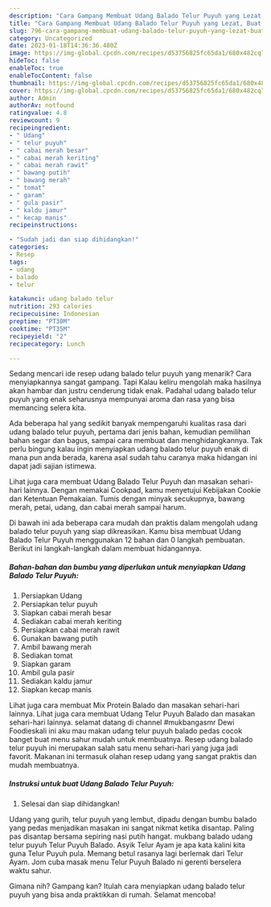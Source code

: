 ```yaml
---
description: "Cara Gampang Membuat Udang Balado Telur Puyuh yang Lezat, Buat Buka Puasa}"
title: "Cara Gampang Membuat Udang Balado Telur Puyuh yang Lezat, Buat Buka Puasa}"
slug: 796-cara-gampang-membuat-udang-balado-telur-puyuh-yang-lezat-buat-buka-puasa
category: Uncategorized
date: 2023-01-18T14:36:36.480Z
image: https://img-global.cpcdn.com/recipes/d53756825fc65da1/680x482cq70/udang-balado-telur-puyuh-foto-resep-utama.jpg
hideToc: false
enableToc: true
enableTocContent: false
thumbnail: https://img-global.cpcdn.com/recipes/d53756825fc65da1/680x482cq70/udang-balado-telur-puyuh-foto-resep-utama.jpg
cover: https://img-global.cpcdn.com/recipes/d53756825fc65da1/680x482cq70/udang-balado-telur-puyuh-foto-resep-utama.jpg
author: Admin
authorAv: notfound
ratingvalue: 4.8
reviewcount: 9
recipeingredient:
- " Udang"
- " telur puyuh"
- " cabai merah besar"
- " cabai merah keriting"
- " cabai merah rawit"
- " bawang putih"
- " bawang merah"
- " tomat"
- " garam"
- " gula pasir"
- " kaldu jamur"
- " kecap manis"
recipeinstructions:

- "Sudah jadi dan siap dihidangkan!"
categories:
- Resep
tags:
- udang
- balado
- telur

katakunci: udang balado telur 
nutrition: 293 calories
recipecuisine: Indonesian
preptime: "PT30M"
cooktime: "PT35M"
recipeyield: "2"
recipecategory: Lunch

---
```



Sedang mencari ide resep udang balado telur puyuh yang menarik? Cara menyiapkannya sangat gampang. Tapi Kalau keliru mengolah maka hasilnya akan hambar dan justru cenderung tidak enak. Padahal udang balado telur puyuh yang enak seharusnya mempunyai aroma dan rasa yang bisa memancing selera kita.


Ada beberapa hal yang sedikit banyak mempengaruhi kualitas rasa dari udang balado telur puyuh, pertama dari jenis bahan, kemudian pemilihan bahan segar dan bagus, sampai cara membuat dan menghidangkannya. Tak perlu bingung kalau ingin menyiapkan udang balado telur puyuh enak di mana pun anda berada, karena asal sudah tahu caranya maka hidangan ini dapat jadi sajian istimewa.

Lihat juga cara membuat Udang Balado Telur Puyuh dan masakan sehari-hari lainnya. Dengan memakai Cookpad, kamu menyetujui Kebijakan Cookie dan Ketentuan Pemakaian. Tumis dengan minyak secukupnya, bawang merah, petai, udang, dan cabai merah sampai harum.


Di bawah ini ada beberapa cara mudah dan praktis dalam mengolah udang balado telur puyuh yang siap dikreasikan. Kamu bisa membuat Udang Balado Telur Puyuh menggunakan 12 bahan dan 0 langkah pembuatan. Berikut ini langkah-langkah dalam membuat hidangannya.

<!--inarticleads1-->

##### Bahan-bahan dan bumbu yang diperlukan untuk menyiapkan Udang Balado Telur Puyuh:

1. Persiapkan  Udang
1. Persiapkan  telur puyuh
1. Siapkan  cabai merah besar
1. Sediakan  cabai merah keriting
1. Persiapkan  cabai merah rawit
1. Gunakan  bawang putih
1. Ambil  bawang merah
1. Sediakan  tomat
1. Siapkan  garam
1. Ambil  gula pasir
1. Sediakan  kaldu jamur
1. Siapkan  kecap manis


Lihat juga cara membuat Mix Protein Balado dan masakan sehari-hari lainnya. Lihat juga cara membuat Udang Telur Puyuh Balado dan masakan sehari-hari lainnya. selamat datang di channel #mukbangasmr Dewi Foodieskali ini aku mau makan udang telur puyuh balado pedas cocok banget buat menu sahur mudah untuk membuatnya. Resep udang balado telur puyuh ini merupakan salah satu menu sehari-hari yang juga jadi favorit. Makanan ini termasuk olahan resep udang yang sangat praktis dan mudah membuatnya. 

<!--inarticleads2-->

##### Instruksi untuk buat Udang Balado Telur Puyuh:


1. Selesai dan siap dihidangkan!

Udang yang gurih, telur puyuh yang lembut, dipadu dengan bumbu balado yang pedas menjadikan masakan ini sangat nikmat ketika disantap. Paling pas disantap bersama sepiring nasi putih hangat. mukbang balado udang telur puyuh Telur Puyuh Balado. Asyik Telur Ayam je apa kata kalini kita guna Telur Puyuh pula. Memang betul rasanya lagi berlemak dari Telur Ayam. Jom cuba masak menu Telur Puyuh Balado ni gerenti berselera waktu sahur. 

Gimana nih? Gampang kan? Itulah cara menyiapkan udang balado telur puyuh yang bisa anda praktikkan di rumah. Selamat mencoba!
